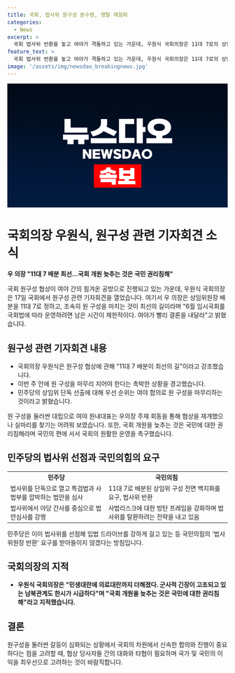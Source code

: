 ```yaml
---
title: 국회, 법사위 원구성 분수령, 쟁탈 재점화
categories:
  - News
excerpt: >
  국회 법사위 반환을 놓고 여야가 격돌하고 있는 가운데, 우원식 국회의장은 11대 7로의 상임위원장 배분을 제안하며 조속한 원구성을 촉구했다. 이에 대해 국민의힘은 민주당의 11개 상임위 구성을 발표한 것을 무효화하고 협상 재개를 주장하며 이재명의 사법리스크를 강조하고 있다. 당초 협상 마감 시한은 명확히 제시되지는 않았지만, 6월 임시국회를 고려하면 이번 주 안에 원 구성이 완료돼야 한다. 여야는 대립적인 입장을 유지하며 상황이 진행 중인 것으로 보인다.
feature_text: >
  국회 법사위 반환을 놓고 여야가 격돌하고 있는 가운데, 우원식 국회의장은 11대 7로의 상임위원장 배분을 제안하며 조속한 원구성을 촉구했다. 이에 대해 국민의힘은 민주당의 11개 상임위 구성을 발표한 것을 무효화하고 협상 재개를 주장하며 이재명의 사법리스크를 강조하고 있다. 당초 협상 마감 시한은 명확히 제시되지는 않았지만, 6월 임시국회를 고려하면 이번 주 안에 원 구성이 완료돼야 한다. 여야는 대립적인 입장을 유지하며 상황이 진행 중인 것으로 보인다.
image: '/assets/img/newsdao_breakingnews.jpg'
---
```


<p><img src="/assets/img/newsdao_breakingnews.jpg" alt="firstkoreanews 속보" /></p>

<h1>국회의장 우원식, 원구성 관련 기자회견 소식</h1>

<p data-ke-size="size16"><b>우 의장 "11대 7 배분 최선…국회 개원 늦추는 것은 국민 권리침해"</b></p>

<p>국회 원구성 협상이 여야 간의 힘겨운 공방으로 진행되고 있는 가운데, 우원식 국회의장은 17일 국회에서 원구성 관련 기자회견을 열었습니다. 여기서 우 의장은 상임위원장 배분을 11대 7로 정하고, 조속히 원 구성을 마치는 것이 최선의 길이라며 "6월 임시국회를 국회법에 따라 운영하려면 남은 시간이 제한적이다. 여야가 빨리 결론을 내달라"고 밝혔습니다.</p>

<h2 data-ke-size="size26">원구성 관련 기자회견 내용</h2>

<ul>
  <li>국회의장 우원식은 원구성 협상에 관해 "11대 7 배분이 최선의 길"이라고 강조했습니다.</li>
  <li>이번 주 안에 원 구성을 마무리 지어야 한다는 촉박한 상황을 경고했습니다.</li>
  <li>민주당의 상임위 단독 선출에 대해 우선 순위는 여야 합의로 원 구성을 마무리하는 것이라고 밝혔습니다.</li>
</ul>

<p data-ke-size="size16">원 구성을 둘러싼 대립으로 여야 원내대표는 우의장 주재 회동을 통해 협상을 재개했으나 실마리를 찾기는 어려워 보였습니다. 또한, 국회 개원을 늦추는 것은 국민에 대한 권리침해라며 국민의 편에 서서 국회의 원활한 운영을 촉구했습니다.</p>

<h2 data-ke-size="size26">민주당의 법사위 선점과 국민의힘의 요구</h2>

<table>
  <tr>
    <td style="text-align: center; height: 17px;"><b>민주당</b></td>
    <td style="text-align: center; height: 17px;"><b>국민의힘</b></td>
  </tr>
  <tr>
    <td>법사위를 단독으로 열고 특검법과 사법부를 압박하는 법안을 심사</td>
    <td>11대 7로 배분된 상임위 구성 전면 백지화를 요구, 법사위 반환</td>
  </tr>
  <tr>
    <td>법사위에서 야당 간사를 중심으로 법안심사를 강행</td>
    <td>사법리스크에 대한 방탄 프레임을 강화하며 법사위를 탈환하려는 전략을 내고 있음</td>
  </tr>
</table>

<p data-ke-size="size16">민주당은 이미 법사위를 선점해 입법 드라이브를 강하게 걸고 있는 등 국민의힘의 '법사위원장 반환' 요구를 받아들이지 않겠다는 방침입니다.</p>

<h2 data-ke-size="size26">국회의장의 지적</h2>

<ul>
  <li><b>우원식 국회의장은 "민생대란에 의료대란까지 더해졌다. 군사적 긴장이 고조되고 있는 남북관계도 한시가 시급하다"며 "국회 개원을 늦추는 것은 국민에 대한 권리침해"라고 지적했습니다.</b></li>
</ul>

<h2 data-ke-size="size26">결론</h2>

<p data-ke-size="size16">원구성을 둘러싼 갈등이 심화되는 상황에서 국회의 차원에서 신속한 합의와 진행이 중요하다는 점을 고려할 때, 협상 당사자들 간의 대화와 타협이 필요하며 국가 및 국민의 이익을 최우선으로 고려하는 것이 바람직합니다.</p>

<p data-ke-size="size16">&nbsp;</p>

